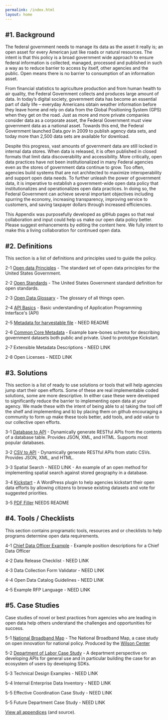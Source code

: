 ```yaml
---
permalink: /index.html
layout: home
---
```


#1. Background
-------------
The federal government needs to  manage its data as the asset it really is; an open asset for every American just like roads or natural resources. The intent is that this policy is a broad government wide approach to ensure federal information is collected, managed, processed and published in such a way as to reduce barrier to access by itself, other agencies and the public.  Open means there is no barrier to consumption of an information asset.  

From financial statistics to agriculture production and from human health to air quality, the Federal Government collects and produces large amount of data.  In today’s digital society, government data has become an essential part of daily life – everyday Americans obtain weather information before they leave home and rely on data from the Global Positioning System (GPS) when they get on the road.  Just as more and more private companies consider data as a corporate asset, the Federal Government must view government data as a national asset.  Towards this end, the Federal Government launched Data.gov in 2009 to publish agency data sets, and today more than 2,500 data sets are available for download.

Despite this progress, vast amounts of government data are still locked in internal data stores. When data is released, it is often published in closed formats that limit data discoverability and accessibility.  More critically, open data practices have not been institutionalized in many Federal agencies even as the stores of government data continue to grow.  Too often, agencies build systems that are not architected to maximize interoperability and support open data needs.  To further unleash the power of government data, it is imperative to establish a government-wide open data policy that institutionalizes and operationalizes open data practices.  In doing so, the Federal Government can achieve several important objectives including spurring the economy, increasing transparency, improving service to customers, and saving taxpayer dollars through increased efficiencies.

This Appendix was purposefully developed as gitHub pages so that real collaboration and input could help us make our open data policy better.  Please suggest enhancements by editing the content here.  We fully intent to make this a living collaboration for continued open data.


#2. Definitions
---------------
This section is a list of definitions and principles used to guide the policy.

2-1 [Open data Principles](http://project-open-data.github.com/open-data-principles/) - The standard set of open data principles for the United States Government.

2-2 [Open Standards](http://project-open-data.github.com/open-standards/) - The United States Government standard definition for open standards.

2-3 [Open Data Glossary](http://project-open-data.github.com/glossary/) - The glossary of all things open.

2-4 [API Basics](http://project-open-data.github.com/api-basics/) - Basic understanding of Application Programming Interface's (API)

2-5 [Metadata for harvestable file](https://github.com/project-open-data/vocab.data.gov) - NEED README

2-6 [Common Core Metadata](https://github.com/project-open-data/dataset-schema) - Example bare-bones schema for describing government datasets both public and private. Used to prototype Kickstart.

2-7 Extensible Metadata Descriptions - NEED LINK

2-8 Open Licenses - NEED LINK


#3. Solutions 
-------------
This section is a list of ready to use solutions or tools that will help agencies jump start their open efforts.  Some of these are real implementable coded solutions, some are more descriptive.  In either case these were developed to significantly reduce the barrier to implementing open data at your agency.  We made these with the intent of being able to a) taking the tool off the shelf and implementing and b) by placing them on github encouraging a community to form up make these tools better, add tools, and add value to our collective open efforts.

3-1 [Database to API](https://github.com/project-open-data/db-to-api) - Dynamically generate RESTful APIs from the contents of a database table. Provides JSON, XML, and HTML. Supports most popular databases.

3-2 [CSV to API](https://github.com/project-open-data/csv-to-api) - Dynamically generate RESTful APIs from static CSVs. Provides JSON, XML, and HTML.

3-3 Spatial Search - NEED LINK - An example of an open method for implementing spatial search against stored geography in a database.

3-4 [Kickstart](https://github.com/project-open-data/kickstart) - A WordPress plugin to help agencies kickstart their open data efforts by allowing citizens to browse existing datasets and vote for suggested priorities.

3-5 [PDF Filler](https://github.com/project-open-data/pdf-filler)
    NEEDS README


#4. Tools / Checklists
---------------------
This section contains programatic tools, resources and or checklists to help programs determine open data requirements.

4-1 [Chief Data Officer Example](http://project-open-data.github.com/cdo-description/) - Example position descriptions for a Chief Data Officer

4-2 Data Release Checklist - NEED LINK

4-3 Data Collection Form Validator - NEED LINK

4-4 Open Data Catalog Guidelines - NEED LINK

4-5 Example RFP Language - NEED LINK

#5. Case Studies
---------------
Case studies of novel or best practices from agencies who are leading in open data help others understand the challenges and opportunities for success.

5-1 [National Broadband Map](http://www.wilsoncenter.org/sites/default/files/National%20Broadband%20Map%20Wilson%20Center%20Case%20Study.pdf) - The National Broadband Map, a case study on open innovation for national policy.  Produced by the [Wilson Center](http://www.wilsoncenter.org/)

5-2 [Department of Labor Case Study](http://project-open-data.github.com/Labor_OpenData_CaseStudy/) - A department perspective on developing APIs for general use and in particular building the case for an ecosystem of users by developing SDKs.

5-3 Technical Design Examples - NEED LINK

5-4 Internal Enterprise Data Inventory - NEED LINK

5-5 Effective Coordination Case Study - NEED LINK

5-5 Future Department Case Study - NEED LINK



<a href="http://github.com/project-open-data/">View all appendices</a> (and source).